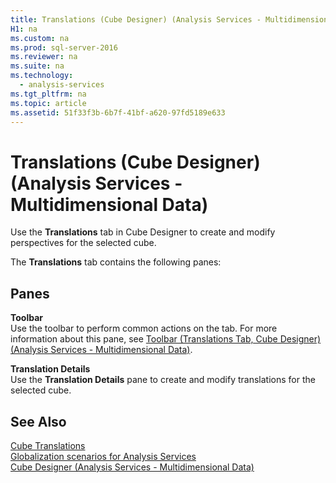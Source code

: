 ```yaml
---
title: Translations (Cube Designer) (Analysis Services - Multidimensional Data)
H1: na
ms.custom: na
ms.prod: sql-server-2016
ms.reviewer: na
ms.suite: na
ms.technology: 
  - analysis-services
ms.tgt_pltfrm: na
ms.topic: article
ms.assetid: 51f33f3b-6b7f-41bf-a620-97fd5189e633
---
```

# Translations (Cube Designer) (Analysis Services - Multidimensional Data)
  Use the **Translations** tab in Cube Designer to create and modify perspectives for the selected cube.  
  
 The **Translations** tab contains the following panes:  
  
## Panes  
 **Toolbar**  
 Use the toolbar to perform common actions on the tab. For more information about this pane, see [Toolbar &#40;Translations Tab, Cube Designer&#41; &#40;Analysis Services - Multidimensional Data&#41;](../../Topics/TopicNameNotContainA/Toolbar--Translations-Tab--Cube-Designer---Analysis-Services---Multidimensional-Data-.md).  
  
 **Translation Details**  
 Use the **Translation Details** pane to create and modify translations for the selected cube.  
  
## See Also  
 [Cube Translations](../Topic/Cube%20Translations.md)   
 [Globalization scenarios for Analysis Services](../../Topics/TopicNameNotContainA/Globalization-scenarios-for-Analysis-Services.md)   
 [Cube Designer &#40;Analysis Services - Multidimensional Data&#41;](../../Topics/TopicNameNotContainA/Cube-Designer--Analysis-Services---Multidimensional-Data-.md)  
  
  